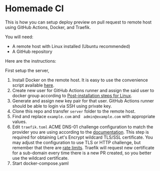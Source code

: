 # Homemade CI

This is how you can setup deploy preview on pull request to remote host using GitHub Actions, Docker, and Traefik.

You will need:

- A remote host with Linux installed (Ubuntu recommended)
- A GitHub repository

Here are the instructions:

First setup the server,

1. Install Docker on the remote host. It is easy to use the convenience script available [here](https://docs.docker.com/engine/install/linux-postinstall/).
2. Create new user for GitHub Actions runner and assign the said user to docker group according to [Post-installation steps for Linux](https://docs.docker.com/engine/install/ubuntu/#install-using-the-convenience-script).
3. Generate and assign new key pair for that user. GitHub Actions runner should be able to login via SSH using private key.
4. Clone this repo and transfer `server` folder to the remote host.
5. Find and replace `example.com` and ` admin@example.com` with appropriate values.
6. Edit `traefik.toml` ACME DNS-01 challenge configuration to match the provider you are using according to the [documentation](https://doc.traefik.io/traefik/https/acme/). This step is required for obtaining Let's Encrypt wildcard TLS/SSL certificate. You may adjust the configuration to use TLS or HTTP challenge, but remember that there are [rate limits](https://letsencrypt.org/docs/rate-limits/). Traefik will request new certificate for a sub-domain every time there is a new PR created, so you better use the wildcard certificate.
7. Start docker-compose.yaml
